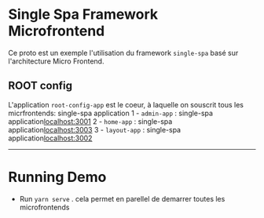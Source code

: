 # Single Spa Framework Microfrontend

Ce proto est un exemple l'utilisation du framework `single-spa` basé sur l'architecture Micro Frontend.

## ROOT config

L'application `root-config-app` est le coeur, à laquelle on souscrit tous les micrfrontends: single-spa application
1 - `admin-app` : single-spa application[localhost:3001](http://localhost:3001/)
2 - `home-app` : single-spa application[localhost:3003](http://localhost:3003/)
3 - `layout-app` : single-spa application[localhost:3002](http://localhost:3002/)

---

# Running Demo

- Run `yarn serve` . cela permet en parellel de demarrer toutes les microfrontends
